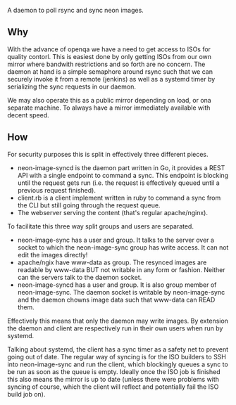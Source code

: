 A daemon to poll rsync and sync neon images.

## Why

With the advance of openqa we have a need to get access to ISOs for
quality contorl. This is easiest done by only getting ISOs from our own mirror
where bandwith restrictions and so forth are no concern. The daemon at hand
is a simple semaphore around rsync such that we can securely invoke it from a
remote (jenkins) as well as a systemd timer by serializing the sync requests
in our daemon.

We may also operate this as a public mirror depending on load, or ona separate
machine. To always have a mirror immediately available with decent speed.

## How

For security purposes this is split in effectively three different pieces.

- neon-image-syncd is the daemon part written in Go, it provides a REST API
  with a single endpoint to command a sync. This endpoint is blocking until
  the request gets run (i.e. the request is effectively queued until
  a previous request finished).
- client.rb is a client implement written in ruby to command a sync from the CLI
  but still going through the request queue.
- The webserver serving the content (that's regular apache/nginx).

To facilitate this three way split groups and users are separated.

- neon-image-sync has a user and group. It talks to the server over a socket
  to which the neon-image-sync group has write access. It can not edit the
  images directly!
- apache/ngix have www-data as group. The resynced images are readable by
  www-data BUT not writable in any form or fashion. Neither can the servers
  talk to the daemon socket.
- neon-image-syncd has a user and group. It is also group member of
  neon-image-sync. The daemon socket is writable by neon-image-sync
  and the daemon chowns image data such that www-data can READ them.

Effectively this means that only the daemon may write images. By extension
the daemon and client are respectively run in their own users when run by
systemd.

Talking about systemd, the client has a sync timer as a safety net to prevent
going out of date. The regular way of syncing is for the ISO builders to SSH
into neon-image-sync and run the client, which blockingly queues a sync to be
run as soon as the queue is empty.
Ideally once the ISO job is finished this also means the mirror is up to date
(unless there were problems with syncing of course, which the client will
reflect and potentially fail the ISO build job on).
